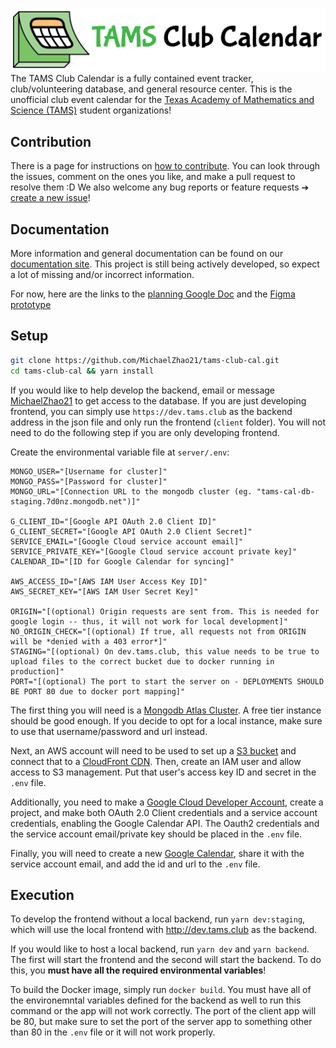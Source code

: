 ![TAMS Club Calendar](client/public/logo-banner.png)
The TAMS Club Calendar is a fully contained event tracker, club/volunteering database, and general resource center. This is the unofficial club event calendar for the [Texas Academy of Mathematics and Science (TAMS)](https://tams.unt.edu/) student organizations!

## Contribution

There is a page for instructions on [how to contribute](CONTRIBUTING.md). You can look through the issues, comment on the ones you like, and make a pull request to resolve them :D We also welcome any bug reports or feature requests ➔ [create a new issue](https://github.com/MichaelZhao21/tams-club-cal/issues/new)!

## Documentation

More information and general documentation can be found on our [documentation site](https://docs.tams.club). This project is still being actively developed, so expect a lot of missing and/or incorrect information.

For now, here are the links to the [planning Google Doc](https://docs.google.com/document/d/1U_zqoEiplk0ODeGdMTzK1aLhz9OYFQV0FlhSI52VSBo/edit?usp=sharing) and the [Figma prototype](https://www.figma.com/file/yp3mDSciGjMZBZknjbog49/TAMS-Club-Calendar?node-id=0%3A1)

## Setup

```bash
git clone https://github.com/MichaelZhao21/tams-club-cal.git
cd tams-club-cal && yarn install
```

If you would like to help develop the backend, email or message [MichaelZhao21](https://github.com/MichaelZhao21) to get access to the database. If you are just developing frontend, you can simply use `https://dev.tams.club` as the backend address in the json file and only run the frontend (`client` folder). You will not need to do the following step if you are only developing frontend.

Create the environmental variable file at `server/.env`:

```.env
MONGO_USER="[Username for cluster]"
MONGO_PASS="[Password for cluster]"
MONGO_URL="[Connection URL to the mongodb cluster (eg. "tams-cal-db-staging.7d0nz.mongodb.net")]"

G_CLIENT_ID="[Google API OAuth 2.0 Client ID]"
G_CLIENT_SECRET="[Google API OAuth 2.0 Client Secret]"
SERVICE_EMAIL="[Google Cloud service account email]"
SERVICE_PRIVATE_KEY="[Google Cloud service account private key]"
CALENDAR_ID="[ID for Google Calendar for syncing]"

AWS_ACCESS_ID="[AWS IAM User Access Key ID]"
AWS_SECRET_KEY="[AWS IAM User Secret Key]"

ORIGIN="[(optional) Origin requests are sent from. This is needed for google login -- thus, it will not work for local development]"
NO_ORIGIN_CHECK="[(optional) If true, all requests not from ORIGIN will be *denied with a 403 error*]"
STAGING="[(optional) On dev.tams.club, this value needs to be true to upload files to the correct bucket due to docker running in production]"
PORT="[(optional) The port to start the server on - DEPLOYMENTS SHOULD BE PORT 80 due to docker port mapping]"
```

The first thing you will need is a [Mongodb Atlas Cluster](https://www.mongodb.com/cloud/atlas). A free tier instance should be good enough. If you decide to opt for a local instance, make sure to use that username/password and url instead.

Next, an AWS account will need to be used to set up a [S3 bucket](https://aws.amazon.com/s3/) and connect that to a [CloudFront CDN](https://aws.amazon.com/cloudfront/). Then, create an IAM user and allow access to S3 management. Put that user's access key ID and secret in the `.env` file.

Additionally, you need to make a [Google Cloud Developer Account](https://cloud.google.com/docs), create a project, and make both OAuth 2.0 Client credentials and a service account credentials, enabling the Google Calendar API. The Oauth2 credentials and the service account email/private key should be placed in the `.env` file.

Finally, you will need to create a new [Google Calendar](https://calendar.google.com), share it with the service account email, and add the id and url to the `.env` file.

## Execution

To develop the frontend without a local backend, run `yarn dev:staging`, which will use the local frontend with http://dev.tams.club as the backend.

If you would like to host a local backend, run `yarn dev` and `yarn backend`. The first will start the frontend and the second will start the backend. To do this, you **must have all the required environmental variables**!

To build the Docker image, simply run `docker build`. You must have all of the environemntal variables defined for the backend as well to run this command or the app will not work correctly. The port of the client app will be 80, but make sure to set the port of the server app to something other than 80 in the `.env` file or it will not work properly.
